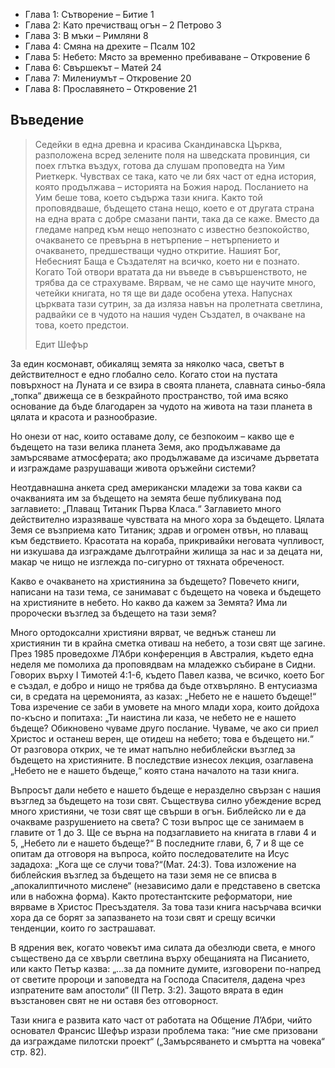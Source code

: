 - Глава 1: Сътворение – Битие 1
- Глава 2: Като пречистващ огън – 2 Петрово 3
- Глава 3: В мъки – Римляни 8
- Глава 4: Смяна на дрехите – Псалм 102
- Глава 5: Небето: Място за временно пребиваване – Откровение 6
- Глава 6: Свършекът – Матей 24
- Глава 7: Милениумът – Откровение 20
- Глава 8: Прославянето – Откровение 21

## Въведение

> Седейки в една древна и красива Скандинавска Църква, разположена всред зелените поля на шведската провинция, си поех глътка въздух, готова да слушам проповедта на Уим Риеткерк. Чувствах се така, като че ли бях част от една история, която продължава – историята на Божия народ. Посланието на Уим беше това, което съдържа тази книга. Както той проповядваше, бъдещето стана нещо, което е от другата страна на една врата с добре смазани панти, така да се каже. Вместо да гледаме напред към нещо непознато с известно безпокойство, очакването се превърна в нетърпение – нетърпението и очакването, предшестващи чудно откритие. Нашият Бог, Небесният Баща е Създателят на всичко, което ни е познато. Когато Той отвори вратата да ни въведе в съвършенството, не трябва да се страхуваме. Вярвам, че не само ще научите много, четейки книгата, но тя ще ви даде особена утеха. Напуснах църквата тази сутрин, за да изляза навън на пролетната светлина, радвайки се в чудото на нашия чуден Създател, в очакване на това, което предстои.
> 
> Едит Шефър

За един космонавт, обикалящ земята за няколко часа, светът в действителност е едно глобално село. Когато стои на пустата повърхност на Луната и се взира в своята планета, славната синьо-бяла „топка“ движеща се в безкрайното пространство, той има всяко основание да бъде благодарен за чудото на живота на тази планета в цялата и красота и разнообразие.

Но онези от нас, които оставаме долу, се безпокоим – какво ще е бъдещето на тази велика планета Земя, ако продължаваме да замърсяваме атмосферата; ако продължаваме да изсичаме дърветата и изграждаме разрушаващи живота оръжейни системи?

Неотдавнашна анкета сред американски младежи за това какви са очакванията им за бъдещето на земята беше публикувана под заглавието: „Плаващ Титаник Първа Класа.“ Заглавието много действително изразяваше чувствата на много хора за бъдещето. Цялата Земя се възприема като Титаник; здрав и огромен отвън, но плаващ към бедствието. Красотата на кораба, прикривайки неговата чупливост, ни изкушава да изграждаме дълготрайни жилища за нас и за децата ни, макар че нищо не изглежда по-сигурно от тяхната обреченост.

Какво е очакването на християнина за бъдещето? Повечето книги, написани на тази тема, се занимават с бъдещето на човека и бъдещето на християните в небето. Но какво да кажем за Земята? Има ли пророчески възглед за бъдещето на тази земя?

Много ортодоксални християни вярват, че веднъж станеш ли християнин ти в крайна сметка отиваш на небето, а този свят ще загине. През 1985 проведохме Л’Абри конференция в Австралия, където една неделя ме помолиха да проповядвам на младежко събиране в Сидни. Говорих върху І Тимотей 4:1-6, където Павел казва, че всичко, което Бог е създал, е добро и нищо не трябва да бъде отхвърляно. В ентусиазма си, в средата на церемонията, аз казах: „Небето не е нашето бъдеще!“ Това изречение се заби в умовете на много млади хора, които дойдоха по-късно и попитаха: „Ти наистина ли каза, че небето не е нашето бъдеще? Обикновено чуваме друго послание. Чуваме, че ако си приел Христос и останеш верен, ще отидеш на небето; това е бъдещето ни.“ От разговора открих, че те имат напълно небиблейски възглед за бъдещето на християните. В последствие изнесох лекция, озаглавена „Небето не е нашето бъдеще,“ която стана началото на тази книга.

Въпросът дали небето е нашето бъдеще е неразделно свързан с нашия възглед за бъдещето на този свят. Съществува силно убеждение всред много християни, че този свят ще свърши в огън. Библейско ли е да очакваме разрушението на света? С този въпрос ще се занимаем в главите от 1 до 3. Ще се върна на подзаглавието на книгата в глави 4 и 5, „Небето ли е нашето бъдеще?“ В последните глави, 6, 7 и 8 ще се опитам да отговоря на въпроса, който последователите на Исус зададоха: „Кога ще се случи това?“(Мат. 24:3). Това изложение на библейския възглед за бъдещето на тази земя не се вписва в „апокалиптичното мислене“ (независимо дали е представено в светска или в набожна форма). Както протестантските реформатори, ние вярваме в Христос Пресъздателя. За това тази книга насърчава всички хора да се борят за запазването на този свят и срещу всички тенденции, които го застрашават.

В ядрения век, когато човекът има силата да обезлюди света, е много съществено да се хвърли светлина върху обещанията на Писанието, или както Петър казва: „…за да помните думите, изговорени по-напред от светите пророци и заповедта на Господа Спасителя, дадена чрез изпратените вам апостоли“ (ІІ Петр. 3:2). Защото вярата в един възстановен свят не ни оставя без отговорност.

Тази книга е развита като част от работата на Общение Л’Абри, чийто основател Франсис Шефър изрази проблема така: “ние сме призовани да изграждаме пилотски проект“ („Замърсяването и смъртта на човека“ стр. 82).

